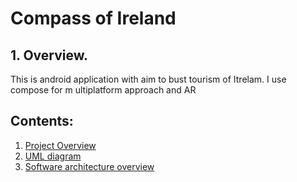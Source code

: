 # **Compass of Ireland**

## **1. Overview.**

This is android application with aim to bust tourism of Itrelam. I use compose for m ultiplatform approach and AR 

## **Contents:**

1. [Project Overview](#1-overview)
2. [UML diagram](#2-network-diagram)
3. [Software architecture overview](#2-software-architecture-overview)
